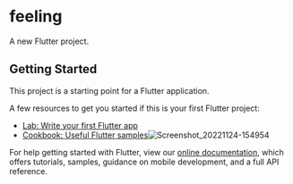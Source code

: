 # feeling

A new Flutter project.

## Getting Started

This project is a starting point for a Flutter application.

A few resources to get you started if this is your first Flutter project:

- [Lab: Write your first Flutter app](https://flutter.dev/docs/get-started/codelab)
- [Cookbook: Useful Flutter samples](https://flutter.dev/docs/cookbook)![Screenshot_20221124-154954](https://user-images.githubusercontent.com/70517765/204106081-b4bc582b-5c1a-4ca7-84f5-1cf519931c17.png)


For help getting started with Flutter, view our
[online documentation](https://flutter.dev/docs), which offers tutorials,
samples, guidance on mobile development, and a full API reference.
